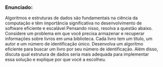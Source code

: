 ### Enunciado:

Algoritmos e estruturas de dados são fundamentais na ciência da computação e têm importância significativa no desenvolvimento de software eficiente e escalável
Pensando nisso, resolva a questão abaixo.
Considere um problema em que você precisa armazenar e recuperar informações sobre livros em uma biblioteca. Cada livro tem um título, um autor e um número de identificação único. Desenvolva um algoritmo eficiente para buscar um livro por seu número de identificação. Além disso, discuta qual estrutura de dados seria mais adequada para implementar essa solução e explique por que você a escolheu.
